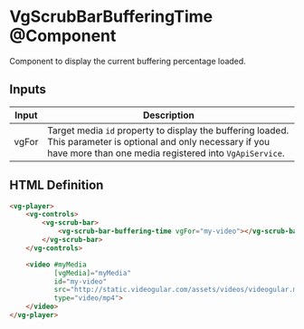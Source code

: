 # VgScrubBarBufferingTime @Component

Component to display the current buffering percentage loaded.

## Inputs

| Input | Description |
|--- |--- |
| vgFor | Target media `id` property to display the buffering loaded. This parameter is optional and only necessary if you have more than one media registered into `VgApiService`. |

## HTML Definition

```html
<vg-player>
    <vg-controls>
        <vg-scrub-bar>
            <vg-scrub-bar-buffering-time vgFor="my-video"></vg-scrub-bar-buffering-time>
        </vg-scrub-bar>
    </vg-controls>

    <video #myMedia
           [vgMedia]="myMedia"
           id="my-video"
           src="http://static.videogular.com/assets/videos/videogular.mp4"
           type="video/mp4">
    </video>
</vg-player>
```
